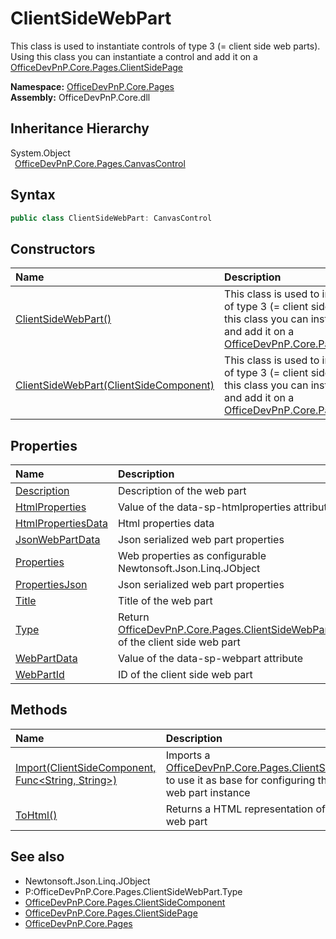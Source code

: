 # ClientSideWebPart
This class is used to instantiate controls of type 3 (= client side web parts). Using this class you can instantiate a control and add it on a  [OfficeDevPnP.Core.Pages.ClientSidePage](OfficeDevPnP.Core.Pages.ClientSidePage.md)   

**Namespace:** [OfficeDevPnP.Core.Pages](OfficeDevPnP.Core.Pages.md)  
**Assembly:** OfficeDevPnP.Core.dll  
## Inheritance Hierarchy
System.Object  
&ensp;[OfficeDevPnP.Core.Pages.CanvasControl](OfficeDevPnP.Core.Pages.CanvasControl.md)  
## Syntax
```C#
public class ClientSideWebPart: CanvasControl
```
## Constructors
|**Name**|**Description**|
|:-----|:-----|
| [ClientSideWebPart()](OfficeDevPnP.Core.Pages.ClientSideWebPart.ctor1.md) | This class is used to instantiate controls of type 3 (= client side web parts). Using this class you can instantiate a control and add it on a [OfficeDevPnP.Core.Pages.ClientSidePage](OfficeDevPnP.Core.Pages.ClientSidePage.md) 
| [ClientSideWebPart(ClientSideComponent)](OfficeDevPnP.Core.Pages.ClientSideWebPart.ctor2.md) | This class is used to instantiate controls of type 3 (= client side web parts). Using this class you can instantiate a control and add it on a [OfficeDevPnP.Core.Pages.ClientSidePage](OfficeDevPnP.Core.Pages.ClientSidePage.md) 
## Properties
|**Name**|**Description**|
|:-----|:-----|
| [Description](OfficeDevPnP.Core.Pages.ClientSideWebPart.Description.md) | Description of the web part
| [HtmlProperties](OfficeDevPnP.Core.Pages.ClientSideWebPart.HtmlProperties.md) | Value of the data-sp-htmlproperties attribute
| [HtmlPropertiesData](OfficeDevPnP.Core.Pages.ClientSideWebPart.HtmlPropertiesData.md) | Html properties data
| [JsonWebPartData](OfficeDevPnP.Core.Pages.ClientSideWebPart.JsonWebPartData.md) | Json serialized web part properties
| [Properties](OfficeDevPnP.Core.Pages.ClientSideWebPart.Properties.md) |  Web properties as configurable Newtonsoft.Json.Linq.JObject 
| [PropertiesJson](OfficeDevPnP.Core.Pages.ClientSideWebPart.PropertiesJson.md) | Json serialized web part properties
| [Title](OfficeDevPnP.Core.Pages.ClientSideWebPart.Title.md) | Title of the web part
| [Type](OfficeDevPnP.Core.Pages.ClientSideWebPart.Type.md) | Return [OfficeDevPnP.Core.Pages.ClientSideWebPart.Type](OfficeDevPnP.Core.Pages.ClientSideWebPart.Type.md) of the client side web part 
| [WebPartData](OfficeDevPnP.Core.Pages.ClientSideWebPart.WebPartData.md) | Value of the data-sp-webpart attribute
| [WebPartId](OfficeDevPnP.Core.Pages.ClientSideWebPart.WebPartId.md) | ID of the client side web part
## Methods
|**Name**|**Description**|
|:-----|:-----|
| [Import(ClientSideComponent, Func<String, String>)](OfficeDevPnP.Core.Pages.ClientSideWebPart.587fffcf.md) | Imports a [OfficeDevPnP.Core.Pages.ClientSideComponent](OfficeDevPnP.Core.Pages.ClientSideComponent.md) to use it as base for configuring the client side web part instance 
| [ToHtml()](OfficeDevPnP.Core.Pages.ClientSideWebPart.7c2b006f.md) | Returns a HTML representation of the client side web part
## See also
- Newtonsoft.Json.Linq.JObject
- P:OfficeDevPnP.Core.Pages.ClientSideWebPart.Type
- [OfficeDevPnP.Core.Pages.ClientSideComponent](OfficeDevPnP.Core.Pages.ClientSideComponent.md)
- [OfficeDevPnP.Core.Pages.ClientSidePage](OfficeDevPnP.Core.Pages.ClientSidePage.md)
- [OfficeDevPnP.Core.Pages](OfficeDevPnP.Core.Pages.md)
